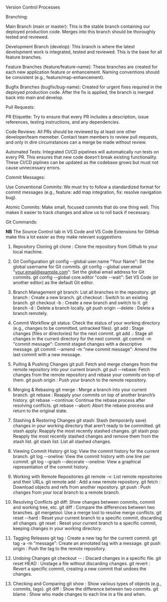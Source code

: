 Version Control Processes

Branching:

Main Branch (main or master): This is the stable branch containing our deployed production code. Merges into this branch should be thoroughly tested and reviewed.

Development Branch (develop): This branch is where the latest development work is integrated, tested and reviewed. This is the base for all feature branches.

Feature Branches (feature/feature-name): These branches are created for each new application feature or enhancement. Naming conventions should be consistent (e.g., feature/map-enhancement).

Bugfix Branches (bugfix/bug-name): Created for urgent fixes required in the deployed production code. After the fix is applied, the branch is merged back into main and develop.

Pull Requests:

PR Etiquette: Try to ensure that every PR includes a description, issue references, testing instructions, and any dependencies.

Code Reviews: All PRs should be reviewed by at least one other developer/team memeber. Contact team members to review pull requests, and only in dire circumstances can a merge be made without review.

Automated Tests: Integrated CI/CD pipelines will automatically run tests on every PR. This ensures that new code doesn’t break existing functionality. These CI/CD piplines can be updated as the codebase grows but must not cause unnecessary errors.

Commit Messages:

Use Conventional Commits: We must try to follow a standardized format for commit messages (e.g., feature: add map integration, fix: resolve navigation bug).

Atomic Commits: Make small, focused commits that do one thing well. This makes it easier to track changes and allow us to roll back if necessary.

Git Commands:

**NB** The Source Control tab in VS Code and VS Code Extensions for GitHub make this a lot easier as they make relevant suggestions

1. Repository Cloning
git clone <repository-url>: Clone the repository from Github to your local machine.

2. Git Configuration
git config --global user.name "Your Name": Set the global username for Git commits.
git config --global user.email "your.email@example.com": Set the global email address for Git commits.
git config --global core.editor "code --wait": Set VS Code (or another editor) as the default Git editor.

3. Branch Management
git branch: List all branches in the repository.
git branch <branch-name>: Create a new branch.
git checkout <branch-name>: Switch to an existing branch.
git checkout -b <branch-name>: Create a new branch and switch to it.
git branch -d <branch-name>: Delete a branch locally.
git push origin --delete <branch-name>: Delete a branch remotely.

4. Commit Workflow
git status: Check the status of your working directory (e.g., changes to be committed, untracked files).
git add <file-or-directory>: Stage changes (files or directories) for the next commit.
git add .: Stage all changes in the current directory for the next commit.
git commit -m "commit message": Commit staged changes with a descriptive message.
git commit --amend -m "new commit message": Amend the last commit with a new message.

5. Pulling & Pushing Changes
git pull: Fetch and merge changes from the remote repository into your current branch.
git pull --rebase: Fetch changes from the remote repository and rebase your commits on top of them.
git push origin <branch-name>: Push your branch to the remote repository.

6. Merging & Rebasing
git merge <branch-name>: Merge a branch into your current branch.
git rebase <branch-name>: Reapply your commits on top of another branch’s history.
git rebase --continue: Continue the rebase process after resolving conflicts.
git rebase --abort: Abort the rebase process and return to the original state.

7. Stashing & Restoring Changes
git stash: Stash (temporarily save) changes in your working directory that aren’t ready to be committed.
git stash apply: Reapply the most recently stashed changes.
git stash pop: Reapply the most recently stashed changes and remove them from the stash list.
git stash list: List all stashed changes.

8. Viewing Commit History
git log: View the commit history for the current branch.
git log --oneline: View the commit history with one line per commit.
git log --graph --decorate --oneline: View a graphical representation of the commit history.

9. Working with Remote Repositories
git remote -v: List remote repositories and their URLs.
git remote add <name> <url>: Add a new remote repository.
git fetch <remote>: Download objects and refs from another repository.
git push <remote> <branch>: Push changes from your local branch to a remote branch.

10. Resolving Conflicts
git diff: Show changes between commits, commit and working tree, etc.
git diff <branch1> <branch2>: Compare the differences between two branches.
git mergetool: Use a merge tool to resolve merge conflicts.
git reset --hard <commit-hash>: Reset your current branch to a specific commit, discarding all changes.
git reset <commit-hash>: Reset your current branch to a specific commit, keeping changes in your working directory.

11. Tagging Releases
git tag <tag-name>: Create a new tag for the current commit.
git tag -a <tag-name> -m "message": Create an annotated tag with a message.
git push origin <tag-name>: Push the tag to the remote repository.

12. Undoing Changes
git checkout -- <file>: Discard changes in a specific file.
git reset HEAD <file>: Unstage a file without discarding changes.
git revert <commit>: Revert a specific commit, creating a new commit that undoes the changes.

13. Checking and Comparing
git show <commit>: Show various types of objects (e.g., commits, tags).
git diff <commit1> <commit2>: Show the difference between two commits.
git blame <file>: Show who made changes to each line in a file and when.